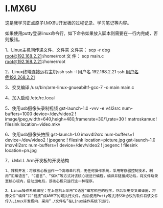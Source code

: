 # I.MX6U
这是我学习正点原子I.MX6U开发板的过程记录、学习笔记等内容。


如果使用putty登录linux命令行，如下命令如果放入脚本则需要在一行内完成，否则报错。

1、Linux主机间传递文件、文件夹
	文件夹： scp -r dog root@192.168.2.21:/home/root
	文  件： scp main.c root@192.168.2.21:/home/root
	
2、Linux终端连接远程主机ssh
	ssh -l 用户名 192.168.2.21
	ssh  用户名@192.268.2.21
	
3、交叉编译
	/usr/bin/arm-linux-gnueabihf-gcc-7 -o main main.c
	
4、加入启动
      /etc/rc.local

5、使用usb摄像头录制视频
	gst-launch-1.0 -vvv -e v4l2src num-buffers=1000 device=/dev/video2 ! image/jpeg,width=640,heigh=480,framerate=30/1,rate=30 ! matroskamux ! filesink location=video.mkv
	
6、使用usb摄像头拍照
	gst-launch-1.0 imxv4l2src num-buffers=1 device=/dev/video2 ! jpegenc ! filesink location=picture.jpg
	gst-launch-1.0 imxv4l2src num-buffers=1 device=/dev/video2 ! jpegenc ! filesink location=pn.jpg
	
7、i.MxLL Arm开发板的开发结构

	1、裸机开发：将该核心板当作一个高级单片机，无任何操作系统，采用寄存器控制技术，利用“汇编语言”、“C语言”、“SDK”等方式对该核心板进行编程，编译并链接成功后，将文件烧录至核心板内，启动加电后，该核心板只运行这一种程序。
  
	2、Linux操作系统编程：在上位机上采用“C语言”编写相应的程序，然后采用交叉编译器，将源文件“编译”并“链接”成ARM下的可执行文件，然后使用Putty等支持SSH协议的软件将该文件传入Linux开发板内，采用“./文件名”在Linux操作系统下运行。
